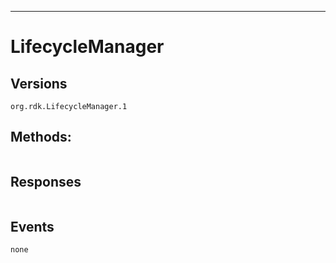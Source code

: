 -----------------
# LifecycleManager

## Versions
`org.rdk.LifecycleManager.1`

## Methods:
```
```

## Responses
```
```

## Events
```
none
```
